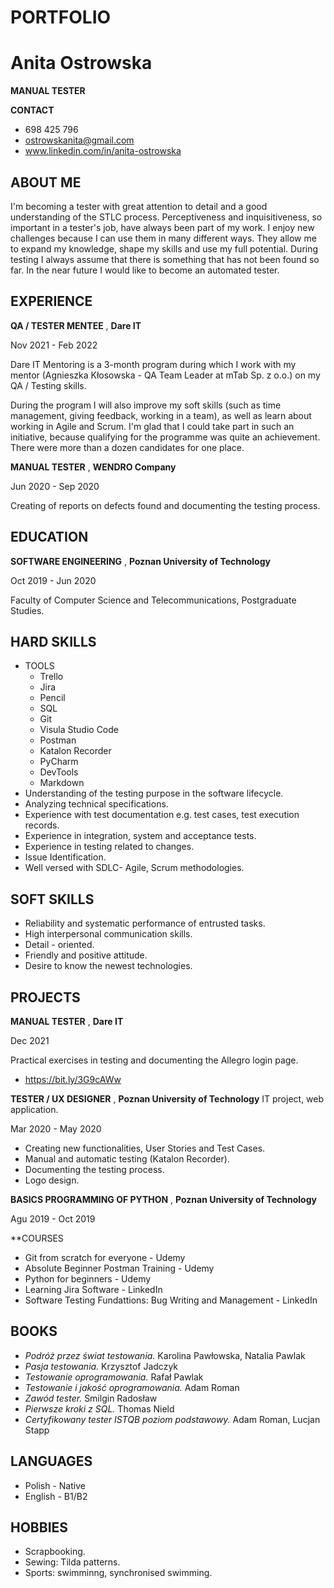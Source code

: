 # PORTFOLIO 
# Anita Ostrowska
**MANUAL TESTER**

**CONTACT**
- 698 425 796
- ostrowskanita@gmail.com
- www.linkedin.com/in/anita-ostrowska

## ABOUT ME
I'm becoming a tester with great attention to detail and a good understanding of the STLC process. Perceptiveness and inquisitiveness, so important in a tester's job, have always been part of my work.
I enjoy new challenges because I can use them in many different ways. They allow me to expand my knowledge, shape my skills and use my full potential. During testing I always assume that there is something that has not been found so far.
In the near future I would like to become an automated tester.

## EXPERIENCE

**QA / TESTER MENTEE**
, **Dare IT**

Nov 2021 - Feb 2022

Dare IT Mentoring is a 3-month program during which I work with my mentor (Agnieszka Kłosowska - QA Team Leader at mTab Sp. z o.o.) on my QA / Testing skills.

During the program I will also improve my soft skills (such as time management, giving feedback, working in a team), as well as learn about working in Agile and Scrum.
I'm glad that I could take part in such an initiative, because qualifying for the programme was quite an achievement. There were more than a dozen candidates for one place.

**MANUAL TESTER**
, **WENDRO Company**

Jun 2020 - Sep 2020

Creating of reports on defects found and documenting the testing process.

## EDUCATION 

**SOFTWARE ENGINEERING**
, **Poznan University of Technology**

Oct 2019 - Jun 2020

Faculty of Computer Science and Telecommunications, Postgraduate Studies.

## HARD SKILLS

* TOOLS
  * Trello
  * Jira
  * Pencil
  * SQL
  * Git
  * Visula Studio Code
  * Postman
  * Katalon Recorder
  * PyCharm
  * DevTools
  * Markdown
* Understanding of the testing purpose in the software lifecycle.
* Analyzing technical specifications.
* Experience with test documentation e.g. test cases, test execution records. 
* Experience in integration, system and acceptance tests.
* Experience in testing related to changes.
* Issue Identification.
* Well versed with SDLC- Agile, Scrum methodologies.

## SOFT SKILLS

* Reliability and systematic performance of entrusted tasks.
* High interpersonal communication skills.
* Detail - oriented. 
* Friendly and positive attitude.
* Desire to know the newest technologies.

## PROJECTS

**MANUAL TESTER**
, **Dare IT**

Dec 2021

Practical exercises in testing and documenting the Allegro login page. 

* https://bit.ly/3G9cAWw

**TESTER / UX DESIGNER**
, **Poznan University of Technology**
IT project, web application.

Mar 2020 - May 2020
* Creating new functionalities, User Stories and Test Cases.
* Manual and automatic testing (Katalon Recorder).
* Documenting the testing process.
* Logo design. 

**BASICS PROGRAMMING OF PYTHON**
, **Poznan University of Technology**

Agu 2019 - Oct 2019

**COURSES
* Git from scratch for everyone - Udemy
* Absolute Beginner Postman Training - Udemy
* Python for beginners - Udemy
* Learning Jira Software - LinkedIn
* Software Testing Fundattions: Bug Writing and Management - LinkedIn
 
## BOOKS
* *Podróż przez świat testowania.* Karolina Pawłowska, Natalia Pawlak
* *Pasja testowania.* Krzysztof Jadczyk
* *Testowanie oprogramowania.* Rafał Pawlak
* *Testowanie i jakość oprogramowania.* Adam Roman
* *Zawód tester.* Smilgin Radosław
* *Pierwsze kroki z SQL.* Thomas Nield
* *Certyfikowany tester ISTQB poziom podstawowy.* Adam Roman, Lucjan Stapp

## LANGUAGES
* Polish - Native
* English - B1/B2

## HOBBIES
* Scrapbooking. 
* Sewing: Tilda patterns.
* Sports: swimminng, synchronised swimming.
